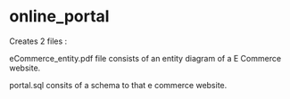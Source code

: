 # online_portal

Creates 2 files :

eCommerce_entity.pdf file consists of an entity diagram of a E Commerce website.

portal.sql consits of a schema to that e commerce website. 
